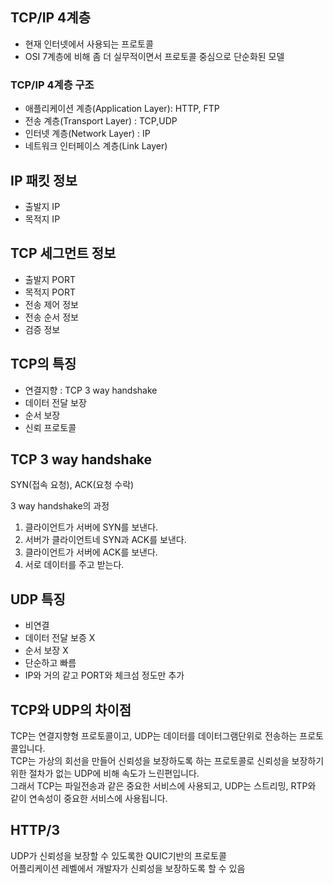 ## TCP/IP 4계층

- 현재 인터넷에서 사용되는 프로토콜
- OSI 7계층에 비해 좀 더 실무적이면서 프로토콜 중심으로 단순화된 모델

### TCP/IP 4계층 구조

- 애플리케이션 계층(Application Layer): HTTP, FTP
- 전송 계층(Transport Layer) : TCP,UDP
- 인터넷 계층(Network Layer) : IP
- 네트워크 인터페이스 계층(Link Layer)

## IP 패킷 정보

- 출발지 IP
- 목적지 IP

## TCP 세그먼트 정보

- 출발지 PORT
- 목적지 PORT
- 전송 제어 정보
- 전송 순서 정보
- 검증 정보

## TCP의 특징

- 연결지향 : TCP 3 way handshake
- 데이터 전달 보장
- 순서 보장
- 신뢰 프로토콜

## TCP 3 way handshake

SYN(접속 요청), ACK(요청 수락)

3 way handshake의 과정

1. 클라이언트가 서버에 SYN를 보낸다.
2. 서버가 클라이언트네 SYN과 ACK를 보낸다.
3. 클라이언트가 서버에 ACK를 보낸다.
4. 서로 데이터를 주고 받는다.

## UDP 특징

- 비연결
- 데이터 전달 보증 X
- 순서 보장 X
- 단순하고 빠름
- IP와 거의 같고 PORT와 체크섬 정도만 추가

## TCP와 UDP의 차이점

TCP는 연결지향형 프로토콜이고, UDP는 데이터를 데이터그램단위로 전송하는 프로토콜입니다.  
TCP는 가상의 회선을 만들어 신뢰성을 보장하도록 하는 프로토콜로 신뢰성을 보장하기 위한 절차가 없는 UDP에 비해 속도가 느린편입니다.  
그래서 TCP는 파일전송과 같은 중요한 서비스에 사용되고, UDP는 스트리밍, RTP와 같이 연속성이 중요한 서비스에 사용됩니다.

## HTTP/3

UDP가 신뢰성을 보장할 수 있도록한 QUIC기반의 프로토콜  
어플리케이션 레벨에서 개발자가 신뢰성을 보장하도록 할 수 있음
